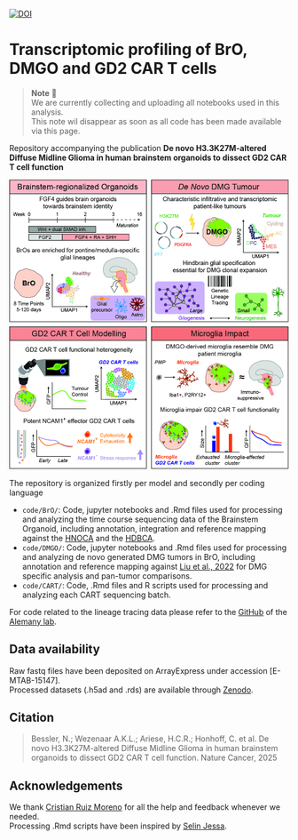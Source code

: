 [![DOI](https://zenodo.org/badge/15356014.svg)](https://zenodo.org/badge/latestdoi/15356014)

# Transcriptomic profiling of BrO, DMGO and GD2 CAR T cells


> **Note** :construction: <br>
> We are currently collecting and uploading all notebooks used in this analysis.<br>
> This note wil disappear as soon as all code has been made available via this page.

Repository accompanying the publication **De novo H3.3K27M-altered Diffuse Midline Glioma in human brainstem organoids to dissect GD2 CAR T cell function**

![](supplemental_files/graphical_abstract.jpg)

The repository is organized firstly per model and secondly per coding language

* `code/BrO/`: Code, jupyter notebooks and .Rmd files used for processing and analyzing the time course sequencing data of the Brainstem Organoid, including annotation, integration and reference mapping against the [HNOCA](https://doi.org/10.1038/s41586-024-08172-8) and the [HDBCA](https://doi.org/10.1126/science.adf1226).
* `code/DMGO/`: Code, jupyter notebooks and .Rmd files used for processing and analyzing de novo generated DMG tumors in BrO, including annotation and reference mapping against [Liu et al., 2022](https://doi.org/10.1038/s41588-022-01236-3) for DMG specific analysis and pan-tumor comparisons.
* `code/CART/`: Code, .Rmd files and R scripts used for processing and analyzing each CART sequencing batch.

For code related to the lineage tracing data please refer to the [GitHub](https://github.com/anna-alemany/TrackerSeq_BROs) of the [Alemany lab](https://www.alemany-lab.com/).

## Data availability
Raw fastq files have been deposited on ArrayExpress under accession [E-MTAB-15147]. <br>
Processed datasets (.h5ad and .rds) are available through [Zenodo](https://zenodo.org/badge/latestdoi/15356014).

## Citation
> Bessler, N.; Wezenaar A.K.L.; Ariese, H.C.R.; Honhoff, C. et al. De novo H3.3K27M-altered Diffuse Midline Glioma in human brainstem organoids to dissect GD2 CAR T cell function. Nature Cancer, 2025

## Acknowledgements

We thank [Cristian Ruiz Moreno](https://github.com/ccruizm) for all the help and feedback whenever we needed.  
Processing .Rmd scripts have been inspired by [Selin Jessa](https://github.com/sjessa).  